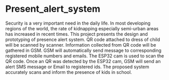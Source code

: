 # Present_alert_system

Security is a very important need in the daily life. In most developing regions of the
world, the rate of kidnapping especially semi-urban areas has increased in recent times.
This project presents the design and prototyping of presence alert system. QR code
attached to dress of child will be scanned by scanner. Information collected from QR
code will be gathered in GSM. GSM will automatically send message to corresponding
registered mobile numbers and emails. The ESP32 cam is used to scan the QR code.
Once an QR was detected by the ESP32 cam, GSM will send an alert SMS message or
Email to registered ids. The proposed system accurately scans and inform the presence
of kids in school.
